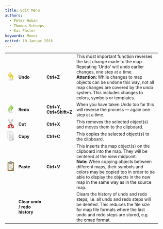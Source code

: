 ```yaml
---
title: Edit Menu
authors:
  - Peter Hoban
  - Thomas Schoeps
  - Kai Pastor
keywords: Menus
edited: 10 Januar 2016
---
```


<table>
<tr>
<td width="40"><img class="small" src="../mapper-images/undo.png" width="32" height="32" border="0" alt="" /></td>
<td width="100"><b>Undo</b></td>
<td width="70"><b>Ctrl+Z</b></td>
<td width="400">This most important function reverses the last change made to the map. Repeating 'Undo' will undo earlier changes, one step at a time.<br/>
<b>Attention:</b> While changes to map objects can be undone this way, not all map changes are covered by the undo system. This includes changes to colors, symbols or templates.</td>
</tr>
<tr>
<td><img class="small" src="../mapper-images/redo.png" width="32" height="32" border="0" alt="" /></td>
<td><b>Redo</b></td>
<td><b>Ctrl+Y, Ctrl+Shift+Z</b></td>
<td>When you have taken Undo too far this will reverse the process &#8212; again one step at a time.</td>
</tr>
<tr>
<td><img class="small" src="../mapper-images/cut.png" width="32" height="32" border="0" alt="" /></td>
<td><b>Cut</b></td>
<td><b>Ctrl+X</b></td>
<td>This removes the selected object(s) and moves them to the clipboard.</td>
</tr>
<tr>
<td><img class="small" src="../mapper-images/copy.png" width="32" height="32" border="0" alt="" /></td>
<td><b>Copy</b></td>
<td><b>Ctrl+C</b></td>
<td>This copies the selected object(s) to the clipboard.</td>
</tr>
<tr>
<td><img class="small" src="../mapper-images/paste.png" width="32" height="32" border="0" alt="" /></td>
<td><b>Paste</b></td>
<td><b>Ctrl+V</b></td>
<td>This inserts the map object(s) on the clipboard into the map. They will be centered at the view midpoint.<br/>
<b>Note:</b> When copying objects between different maps, their symbols and colors may be copied too in order to be able to display the objects in the new map in the same way as in the source map.</td>
</tr>
<tr>
<td></td>
<td><b>Clear undo / redo history</b></td>
<td></td>
<td>Clears the history of undo and redo steps, i.e. all undo and redo steps will be deleted. This reduces the file size for map file formats where the last undo and redo steps are stored, e.g. the omap format.</td>
</tr>
</table>
